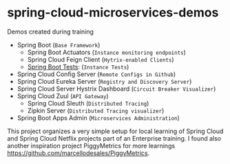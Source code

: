 # spring-cloud-microservices-demos

Demos created during training

* Spring Boot (`Base Framework`)
  * Spring Boot Actuators (`Instance monitoring endpoints`)
  * Spring Cloud Feign Client (`Hytrix-enabled Clients`)
  * [Spring Boot Tests](https://github.com/jwkidd3/boot_test): (`Instance Tests`)
* Spring Cloud Config Server (`Remote Configs in Github`)
* Spring Cloud Eureka Server (`Registry and Discovery Server`)
* Spring Cloud Server Hystrix Dashboard (`Circuit Breaker Visualizer`)
* Spring Cloud Zuul (`API Gateway`)
  * Spring Cloud Sleuth (`Distributed Tracing`)
  * Zipkin Server (`Distributed Tracing visualizer`) 
* Spring Boot Apps Admin (`Microservices Administration`)

This project organizes a very simple setup for local learning of Spring Cloud and Spring Cloud Netflix projects part of an Enterprise training. I found also another inspiration project PiggyMetrics for more learnings https://github.com/marcellodesales/PiggyMetrics.


